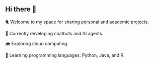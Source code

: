 ## Hi there 👋

<!--
**Fschaitel/Fschaitel** is a ✨ _special_ ✨ repository because its `README.md` (this file) appears on your GitHub profile.

Here are some ideas to get you started:

- 🔭 I’m currently working on ...
- 🌱 I’m currently learning ...
- 👯 I’m looking to collaborate on ...
- 🤔 I’m looking for help with ...
- 💬 Ask me about ...
- 📫 How to reach me: ...
- 😄 Pronouns: ...
- ⚡ Fun fact: ...
🐈😸😺🐙🐁☁️🌨️🌥️🌧️🎭🎮🖥️💻📋📚
-->

🐈 Welcome to my space for sharing personal and academic projects.

🤖 Currently developing chatbots and AI agents.

🌧️ Exploring cloud computing.

🐁 Learning programming languages: Python, Java, and R.
